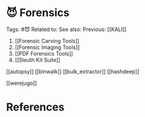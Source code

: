 # 😈 Forensics

Tags: #😈
Related to: 
See also: 
Previous: [[KALI]]

1. [[Forensic Carving Tools]]
2. [[Forensic Imaging Tools]]
3. [[PDF Forensics Tools]]
4. [[Sleuth Kit Suite]]

[[autopsy]]
[[binwalk]]
[[bulk_extractor]]
[[hashdeep]]

[[werejugo]]

# References